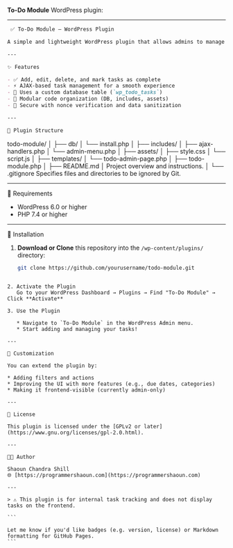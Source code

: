 **To-Do Module** WordPress plugin:

---

```markdown
 ✅ To-Do Module – WordPress Plugin

A simple and lightweight WordPress plugin that allows admins to manage a to-do list directly from the WordPress dashboard. Built using a clean, modular code structure with AJAX for dynamic task handling.

---

✨ Features

- ✅ Add, edit, delete, and mark tasks as complete
- ⚡ AJAX-based task management for a smooth experience
- 💾 Uses a custom database table (`wp_todo_tasks`)
- 🧩 Modular code organization (DB, includes, assets)
- 🔐 Secure with nonce verification and data sanitization

---

📂 Plugin Structure

````

todo-module/
│
├── db/
│   └── install.php
│
├── includes/
│   ├── ajax-handlers.php
│   └── admin-menu.php
│
├── assets/
│   ├── style.css
│   └── script.js
│
├── templates/
│   └── todo-admin-page.php
│
├── todo-module.php
│
├── README.md
│   Project overview and instructions.
│
└── .gitignore
    Specifies files and directories to be ignored by Git.

---

🧰 Requirements

- WordPress 6.0 or higher
- PHP 7.4 or higher

---

🚀 Installation

1. **Download or Clone** this repository into the `/wp-content/plugins/` directory:
   ```bash
   git clone https://github.com/yourusername/todo-module.git
````

2. Activate the Plugin
   Go to your WordPress Dashboard → Plugins → Find "To-Do Module" → Click **Activate**

3. Use the Plugin

   * Navigate to `To-Do Module` in the WordPress Admin menu.
   * Start adding and managing your tasks!

---

🔧 Customization

You can extend the plugin by:

* Adding filters and actions
* Improving the UI with more features (e.g., due dates, categories)
* Making it frontend-visible (currently admin-only)

---

📜 License

This plugin is licensed under the [GPLv2 or later](https://www.gnu.org/licenses/gpl-2.0.html).

---

🧑‍💻 Author

Shaoun Chandra Shill
🌐 [https://programmershaoun.com](https://programmershaoun.com)

---

> ⚠️ This plugin is for internal task tracking and does not display tasks on the frontend.

```

Let me know if you'd like badges (e.g. version, license) or Markdown formatting for GitHub Pages.
```
